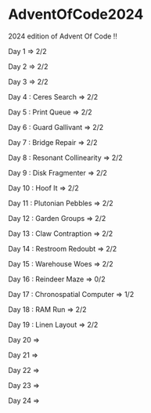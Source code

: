 # AdventOfCode2024

2024 edition of Advent Of Code !!

Day 1  => 2/2

Day 2  => 2/2

Day 3  => 2/2

Day 4 : Ceres Search => 2/2

Day 5 : Print Queue => 2/2

Day 6 : Guard Gallivant => 2/2

Day 7 : Bridge Repair => 2/2

Day 8 : Resonant Collinearity => 2/2

Day 9 : Disk Fragmenter => 2/2

Day 10 : Hoof It => 2/2

Day 11 : Plutonian Pebbles => 2/2

Day 12 : Garden Groups => 2/2

Day 13 : Claw Contraption => 2/2

Day 14 : Restroom Redoubt => 2/2

Day 15 : Warehouse Woes => 2/2

Day 16 : Reindeer Maze => 0/2

Day 17 : Chronospatial Computer => 1/2

Day 18 : RAM Run => 2/2

Day 19 : Linen Layout => 2/2

Day 20 =>

Day 21 =>

Day 22 =>

Day 23 =>

Day 24 =>

